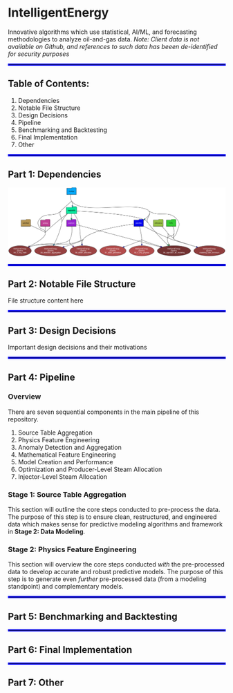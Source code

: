 # IntelligentEnergy
Innovative algorithms which use statistical, AI/ML, and forecasting methodologies to analyze oil-and-gas data.
*Note: Client data is not available on Github, and references to such data has beeen de-identified for security purposes*

<hr style="border:2px solid blue"> </hr>

## Table of Contents:
1. Dependencies
2. Notable File Structure
3. Design Decisions
4. Pipeline
5. Benchmarking and Backtesting
6. Final Implementation
7. Other

<hr style="border:2px solid blue"> </hr>

## Part 1: Dependencies
![Dependency Graph](IntelligentEnergy.svg "Dependency Graph")

<hr style="border:2px solid blue"> </hr>

## Part 2: Notable File Structure
File structure content here

<hr style="border:2px solid blue"> </hr>

## Part 3: Design Decisions
Important design decisions and their motivations

<hr style="border:2px solid blue"> </hr>

## Part 4: Pipeline
### Overview
There are seven sequential components in the main pipeline of this repository.
1. Source Table Aggregation
2. Physics Feature Engineering
3. Anomaly Detection and Aggregation
4. Mathematical Feature Engineering
5. Model Creation and Performance
6. Optimization and Producer-Level Steam Allocation
7. Injector-Level Steam Allocation

### Stage 1: Source Table Aggregation
This section will outline the core steps conducted to pre-process the data. The purpose of this step is to ensure clean, restructured, and engineered data which makes sense for predictive modeling algorithms and framework in **Stage 2: Data Modeling**.

### Stage 2: Physics Feature Engineering
This section will overview the core steps conducted *with* the pre-processed data to develop accurate and robust predictive models. The purpose of this step is to generate even *further* pre-processed data (from a modeling standpoint) and complementary models.

<hr style="border:2px solid blue"> </hr>

## Part 5: Benchmarking and Backtesting

<hr style="border:2px solid blue"> </hr>

## Part 6: Final Implementation

<hr style="border:2px solid blue"> </hr>

## Part 7: Other
